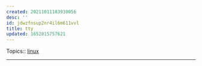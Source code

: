 ```yaml
---
created: 20211011183930056
desc: ''
id: jdwzfnsup2nr4il6m611vvl
title: tty
updated: 1652815757621
---
```

   
Topics::  [linux](../topics/linux.md)   
   
   
---